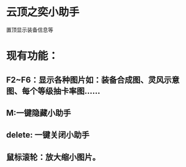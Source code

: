 # 云顶之奕小助手
置顶显示装备信息等

现有功能：
=
F2~F6：显示各种图片如：装备合成图、灵风示意图、每个等级抽卡率图......
-
M:一键隐藏小助手
-
delete: 一键关闭小助手
-
鼠标滚轮：放大缩小图片。
-
